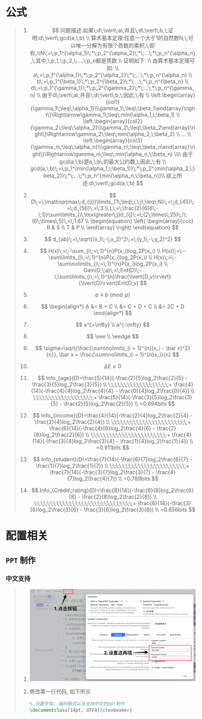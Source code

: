 # 公式

>   1.   $$
>        问题描述:如果\;d\;\vert\;a\;并且\;d\;\vert\;b,\;证明:d\;\vert\;gcd(a,\;b) \\
>        算术基本定理:任意一个大于1的自然数N,\;可以唯一分解为有限个质数的乘积,\;即有,\\N\;=\;p_1^{\alpha_1}\;*\;p_2^{\alpha_2}\;*\;...\;*\;p_n^{\alpha_n},\;其中,\;p_1,\;p_2,\;...,\;p_n都是质数 \\
>        证明如下: \\
>        由算术基本定理可知: \\
>        a\;=\;p_1^{\alpha_1}\;*\;p_2^{\alpha_2}\;*\;...\;*\;p_n^{\alpha_n} \\
>        b\;=\;p_1^{\beta_1}\;*\;p_2^{\beta_2}\;*\;...\;*\;p_n^{\beta_n} \\
>        d\;=\;p_1^{\gamma_1}\;*\;p_2^{\gamma_2}\;*\;...\;*\;p_n^{\gamma_n} \\
>        由于d\;\vert\;a\;并且\;d\;\vert\;b,\;因此,\;有 \\
>        \left.\begin{array}{col1} {\gamma_1\;\leq\;\alpha_1}\\\gamma_1\;\leq\;\beta_1\end{array}\right\}\Rightarrow\gamma_1\;\leq\;min(\alpha_1,\;\beta_1) \\
>        \left.\begin{array}{col2}
>        {\gamma_2\;\leq\;\alpha_2}\\\gamma_2\;\leq\;\beta_2\end{array}\right\}\Rightarrow\gamma_2\;\leq\;min(\alpha_2,\;\beta_2) \\
>        ... \\
>        \left.\begin{array}{col3}
>        {\gamma_n\;\leq\;\alpha_n}\\\gamma_n\;\leq\;\beta_n\end{array}\right\}\Rightarrow\gamma_n\;\leq\;min(\alpha_n,\;\beta_n) \\\\
>        由于gcd(a,\;b)是a,\;b\;的最大公约数,\;因此,\;有 \\
>        gcd(a,\;b)\;=\;p_1^{min(\alpha_1,\;\beta_1)}\;*\;p_2^{min(\alpha_2,\;\beta_2)}\;*\;...\;*\;p_n^{min(\alpha_n,\;\beta_n)}\\
>        综上所述:d\;\vert\;gcd(a,\;b)
>        $$
>
>   2.   $$
>        D\;=\;\mathop{max\;d_{ij}}\limits_{1\;\leq\;i,\;j\;\leq\;N}\;=\;d_{45}\;=\;d_{56}\;=\;3 \\
>        L\;=\;\frac{2}{6(6\;-\;1)}\sum\limits_{i\;\textgreater\;j}d_{ij}\;=\;(2\;\times\;25)\;/\;(6\;\times\;5)\;=\;1.67 \\
>        \begin{equation}
>        \left(
>          \begin{array}{ccc}
>            R & S \\
>            T & P \\
>          \end{array}
>        \right)
>        \end{equation}
>        $$
>
>   3.   $$
>        d_{ab}\;=\;\sqrt{(x_1\;-\;x_2)^2\;+\;(y_1\;-\;y_2)^2}
>        $$
>
>   4.   $$
>        H(x)\;=\;-\sum_{i\;=\;1}^{n}P(x_i)log_2P(x_i) \\
>        H(x)\;=\;-\sum\limits_{i\;=\;1}^{n}P(x_i)log_2P(x_i) \\
>        H(x)\;=\;-\sum\nolimits_{i\;=\;1}^{n}P(x_i)log_2P(x_i) \\
>        Gain(D,\;a)\;=\;Ent(D)\;-\;\sum\limits_{i\;=\;1}^{n}\frac{\lvert{D_v}\rvert}{\lvert{D}\rvert}Ent(D_v)
>        $$
>
>   5.   $$
>        a\equiv b\pmod p
>        $$
>
>   6.   $$
>        \begin{align*}
>          A &= B + C \\
>            &= C + D + C \\
>            &= 2C + D
>        \end{align*}
>        $$
>
>   7.   $$
>        a^{+\infty} \\
>        a^{-\infty}
>        $$
>
>   8.   $$
>        \vee \\
>        \wedge
>        $$
>
>   9.   $$
>        \sigma=\sqrt{\frac{\sum\nolimits_{i = 1}^{n}(x_i - \bar x)^2}{n}}, 
>        \bar x = \frac{\sum\nolimits_{i = 1}^{n}x_i}{n}
>        $$
>
>   10.   $$
>         \Delta E \geq 0
>         $$
>
>   11.   $$
>         Info_{age}(D)=\frac{5}{14}(-\frac{2}{5}log_2\frac{2}{5} - \frac{3}{5}log_2\frac{3}{5}) \\ \;\;\;\;\;\;\;\;\;\;\;\;\;\;\;\;\;\;\;+ \frac{4}{14}(-\frac{4}{4}log_2\frac{4}{4} - \frac{0}{4}log_2\frac{0}{4}) \\
>         \;\;\;\;\;\;\;\;\;\;\;\;\;\;\;\;\;\;\;+ \frac{5}{14}(-\frac{3}{5}log_2\frac{3}{5} - \frac{2}{5}log_2\frac{2}{5}) \\
>         =0.694bits
>         $$
>
>   12.   $$
>         Info_{income}(D)=\frac{4}{14}(-\frac{2}{4}log_2\frac{2}{4} - \frac{2}{4}log_2\frac{2}{4}) \\ \;\;\;\;\;\;\;\;\;\;\;\;\;\;\;\;\;\;\;\;\;\;\;\;+ \frac{6}{14}(-\frac{4}{6}log_2\frac{4}{6} - \frac{2}{6}log_2\frac{2}{6}) \\
>         \;\;\;\;\;\;\;\;\;\;\;\;\;\;\;\;\;\;\;\;\;\;\;\;+ \frac{4}{14}(-\frac{3}{4}log_2\frac{3}{4} - \frac{1}{4}log_2\frac{1}{4}) \\
>         =0.911bits
>         $$
>
>   13.   $$
>         Info_{student}(D)=\frac{7}{14}(-\frac{6}{7}log_2\frac{6}{7} - \frac{1}{7}log_2\frac{1}{7}) \\ \;\;\;\;\;\;\;\;\;\;\;\;\;\;\;\;\;\;\;\;\;\;\;\;+ \frac{7}{14}(-\frac{3}{7}log_2\frac{3}{7} - \frac{4}{7}log_2\frac{4}{7}) \\
>         =0.789bits
>         $$
>
>   14.   $$
>         Info_{Credit\;rating}(D)=\frac{8}{14}(-\frac{6}{8}log_2\frac{6}{8} - \frac{2}{8}log_2\frac{2}{8}) \\ \;\;\;\;\;\;\;\;\;\;\;\;\;\;\;\;\;\;\;\;\;\;\;\;\;\;\;\;\;\;\;+ \frac{6}{14}(-\frac{3}{6}log_2\frac{3}{6} - \frac{3}{6}log_2\frac{3}{6}) \\
>         =0.856bits
>         $$

# 配置相关

## `PPT` 制作

### 中文支持

>   1.   ![CleanShot 2022-06-19 at 20.37.20@2x](img/CleanShot%202022-06-19%20at%2020.37.20@2x.png)
>
>   2.   修改第一行代码, 如下所示
>
>        ```latex
>        % 设置字体, 编码格式以及支持中文的ppt制作
>        \documentclass[14pt, UTF8]{ctexbeamer}
>        ```
